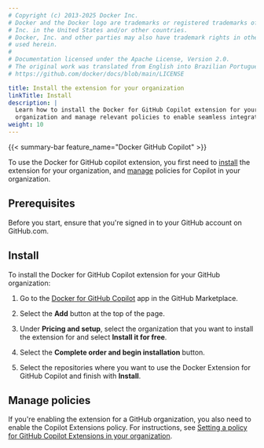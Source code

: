 ```yaml
---
# Copyright (c) 2013-2025 Docker Inc.
# Docker and the Docker logo are trademarks or registered trademarks of Docker,
# Inc. in the United States and/or other countries.
# Docker, Inc. and other parties may also have trademark rights in other terms
# used herein.
#
# Documentation licensed under the Apache License, Version 2.0.
# The original work was translated from English into Brazilian Portuguese.
# https://github.com/docker/docs/blob/main/LICENSE

title: Install the extension for your organization
linkTitle: Install
description: |
  Learn how to install the Docker for GitHub Copilot extension for your
  organization and manage relevant policies to enable seamless integration.
weight: 10
---
```

{{< summary-bar feature_name="Docker GitHub Copilot" >}}

To use the Docker for GitHub copilot extension, you first need to
[install](#install) the extension for your organization, and
[manage](#manage-policies) policies for Copilot in your organization.

## Prerequisites

Before you start, ensure that you're signed in to your GitHub account on
GitHub.com.

## Install

To install the Docker for GitHub Copilot extension for your GitHub organization:

1. Go to the [Docker for GitHub Copilot](https://github.com/marketplace/docker-for-github-copilot)
   app in the GitHub Marketplace.

2. Select the **Add** button at the top of the page.

3. Under **Pricing and setup**, select the organization that you want to
   install the extension for and select **Install it for free**.

4. Select the **Complete order and begin installation** button.

5. Select the repositories where you want to use the Docker Extension for
   GitHub Copilot and finish with **Install**.

## Manage policies

If you're enabling the extension for a GitHub organization, you also
need to enable the Copilot Extensions policy. For instructions, see
[Setting a policy for GitHub Copilot Extensions in your organization](https://docs.github.com/en/copilot/managing-copilot/managing-github-copilot-in-your-organization/setting-policies-for-copilot-in-your-organization/managing-policies-for-copilot-in-your-organization#setting-a-policy-for-github-copilot-extensions-in-your-organization).
